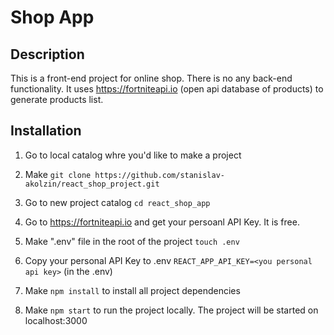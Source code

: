 # Shop App 

## Description
This is a front-end project for online shop.
There is no any back-end functionality.
It uses https://fortniteapi.io (open api database of products) to generate products list.


## Installation
1. Go to local catalog whre you'd like to make a project

2. Make `git clone https://github.com/stanislav-akolzin/react_shop_project.git`

3. Go to new project catalog `cd react_shop_app`

4. Go to https://fortniteapi.io and get your persoanl API Key. It is free.

5. Make ".env" file in the root of the project `touch .env`

6. Copy your personal API Key to .env `REACT_APP_API_KEY=<you personal api key>` (in the .env)

7. Make `npm install` to install all project dependencies

8. Make `npm start` to run the project locally. The project will be started on localhost:3000